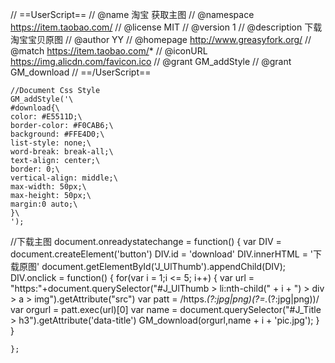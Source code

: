 // ==UserScript==
// @name			淘宝 获取主图
// @namespace		https://item.taobao.com/
// @license         MIT
// @version			1
// @description		下载淘宝宝贝原图
// @author			YY
// @homepage		http://www.greasyfork.org/
// @match           https://item.taobao.com/*
// @iconURL         https://img.alicdn.com/favicon.ico
// @grant           GM_addStyle
// @grant           GM_download
// ==/UserScript==

	//Document Css Style
	GM_addStyle('\
	#download{\
	color: #E5511D;\
    border-color: #F0CAB6;\
    background: #FFE4D0;\
    list-style: none;\
    word-break: break-all;\
    text-align: center;\
    border: 0;\
    vertical-align: middle;\
    max-width: 50px;\
    max-height: 50px;\
    margin:0 auto;\
	}\
	');

   //下载主图
	document.onreadystatechange = function()
	{
		var DIV = document.createElement('button')
		DIV.id = 'download'
		DIV.innerHTML = '下载原图'
		document.getElementById('J_UlThumb').appendChild(DIV);
		DIV.onclick = function()
		{
			for(var i = 1;i <= 5; i++)
			{
			var url = "https:"+document.querySelector("#J_UlThumb > li:nth-child(" + i + ") > div > a > img").getAttribute("src")
			var patt = /https.*(?:jpg|png)(?=.*(?:jpg|png))/
			var orgurl = patt.exec(url)[0]
			var name = document.querySelector("#J_Title > h3").getAttribute('data-title')
			GM_download(orgurl,name + i + 'pic.jpg');
			}
		}

	};
